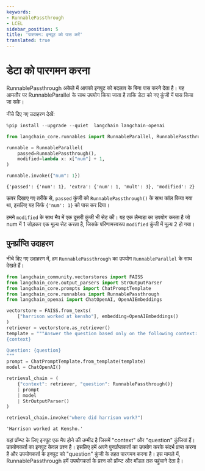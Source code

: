 ```yaml
---
keywords:
- RunnablePassthrough
- LCEL
sidebar_position: 5
title: 'पारगमन: इनपुट को पास करें'
translated: true
---
```


# डेटा को पारगमन करना

RunnablePassthrough अकेले में आपको इनपुट को बदलाव के बिना पास करने देता है। यह आमतौर पर RunnableParallel के साथ उपयोग किया जाता है ताकि डेटा को नए कुंजी में पास किया जा सके।

नीचे दिए गए उदाहरण देखें:

```python
%pip install --upgrade --quiet  langchain langchain-openai
```

```python
from langchain_core.runnables import RunnableParallel, RunnablePassthrough

runnable = RunnableParallel(
    passed=RunnablePassthrough(),
    modified=lambda x: x["num"] + 1,
)

runnable.invoke({"num": 1})
```

```output
{'passed': {'num': 1}, 'extra': {'num': 1, 'mult': 3}, 'modified': 2}
```

ऊपर दिखाए गए तरीके से, `passed` कुंजी को `RunnablePassthrough()` के साथ कॉल किया गया था, इसलिए यह सिर्फ `{'num': 1}` को पास कर दिया।

हमने `modified` के साथ मैप में एक दूसरी कुंजी भी सेट की। यह एक लैम्बडा का उपयोग करता है जो num में 1 जोड़कर एक मूल्य सेट करता है, जिसके परिणामस्वरूप `modified` कुंजी में मूल्य 2 हो गया।

## पुनर्प्राप्ति उदाहरण

नीचे दिए गए उदाहरण में, हम `RunnablePassthrough` का उपयोग `RunnableParallel` के साथ देखते हैं।

```python
from langchain_community.vectorstores import FAISS
from langchain_core.output_parsers import StrOutputParser
from langchain_core.prompts import ChatPromptTemplate
from langchain_core.runnables import RunnablePassthrough
from langchain_openai import ChatOpenAI, OpenAIEmbeddings

vectorstore = FAISS.from_texts(
    ["harrison worked at kensho"], embedding=OpenAIEmbeddings()
)
retriever = vectorstore.as_retriever()
template = """Answer the question based only on the following context:
{context}

Question: {question}
"""
prompt = ChatPromptTemplate.from_template(template)
model = ChatOpenAI()

retrieval_chain = (
    {"context": retriever, "question": RunnablePassthrough()}
    | prompt
    | model
    | StrOutputParser()
)

retrieval_chain.invoke("where did harrison work?")
```

```output
'Harrison worked at Kensho.'
```

यहां प्रॉम्प्ट के लिए इनपुट एक मैप होने की उम्मीद है जिसमें "context" और "question" कुंजियां हैं। उपयोगकर्ता का इनपुट केवल प्रश्न है। इसलिए हमें अपने पुनर्प्राप्तकर्ता का उपयोग करके संदर्भ प्राप्त करना है और उपयोगकर्ता के इनपुट को "question" कुंजी के तहत पारगमन करना है। इस मामले में, RunnablePassthrough हमें उपयोगकर्ता के प्रश्न को प्रॉम्प्ट और मॉडल तक पहुंचाने देता है।
